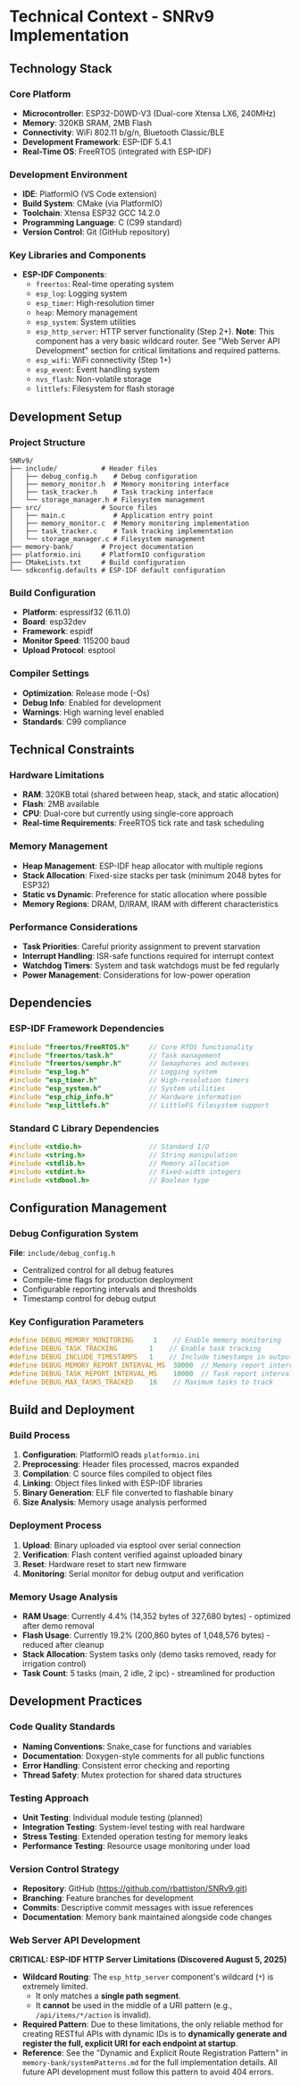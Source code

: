 # Technical Context - SNRv9 Implementation

## Technology Stack

### Core Platform
- **Microcontroller**: ESP32-D0WD-V3 (Dual-core Xtensa LX6, 240MHz)
- **Memory**: 320KB SRAM, 2MB Flash
- **Connectivity**: WiFi 802.11 b/g/n, Bluetooth Classic/BLE
- **Development Framework**: ESP-IDF 5.4.1
- **Real-Time OS**: FreeRTOS (integrated with ESP-IDF)

### Development Environment
- **IDE**: PlatformIO (VS Code extension)
- **Build System**: CMake (via PlatformIO)
- **Toolchain**: Xtensa ESP32 GCC 14.2.0
- **Programming Language**: C (C99 standard)
- **Version Control**: Git (GitHub repository)

### Key Libraries and Components
- **ESP-IDF Components**:
  - `freertos`: Real-time operating system
  - `esp_log`: Logging system
  - `esp_timer`: High-resolution timer
  - `heap`: Memory management
  - `esp_system`: System utilities
  - `esp_http_server`: HTTP server functionality (Step 2+). **Note**: This component has a very basic wildcard router. See "Web Server API Development" section for critical limitations and required patterns.
  - `esp_wifi`: WiFi connectivity (Step 1+)
  - `esp_event`: Event handling system
  - `nvs_flash`: Non-volatile storage
  - `littlefs`: Filesystem for flash storage

## Development Setup

### Project Structure
```
SNRv9/
├── include/           # Header files
│   ├── debug_config.h    # Debug configuration
│   ├── memory_monitor.h  # Memory monitoring interface
│   ├── task_tracker.h    # Task tracking interface
│   └── storage_manager.h # Filesystem management
├── src/               # Source files
│   ├── main.c            # Application entry point
│   ├── memory_monitor.c  # Memory monitoring implementation
│   ├── task_tracker.c    # Task tracking implementation
│   └── storage_manager.c # Filesystem management
├── memory-bank/       # Project documentation
├── platformio.ini     # PlatformIO configuration
├── CMakeLists.txt     # Build configuration
└── sdkconfig.defaults # ESP-IDF default configuration
```

### Build Configuration
- **Platform**: espressif32 (6.11.0)
- **Board**: esp32dev
- **Framework**: espidf
- **Monitor Speed**: 115200 baud
- **Upload Protocol**: esptool

### Compiler Settings
- **Optimization**: Release mode (-Os)
- **Debug Info**: Enabled for development
- **Warnings**: High warning level enabled
- **Standards**: C99 compliance

## Technical Constraints

### Hardware Limitations
- **RAM**: 320KB total (shared between heap, stack, and static allocation)
- **Flash**: 2MB available
- **CPU**: Dual-core but currently using single-core approach
- **Real-time Requirements**: FreeRTOS tick rate and task scheduling

### Memory Management
- **Heap Management**: ESP-IDF heap allocator with multiple regions
- **Stack Allocation**: Fixed-size stacks per task (minimum 2048 bytes for ESP32)
- **Static vs Dynamic**: Preference for static allocation where possible
- **Memory Regions**: DRAM, D/IRAM, IRAM with different characteristics

### Performance Considerations
- **Task Priorities**: Careful priority assignment to prevent starvation
- **Interrupt Handling**: ISR-safe functions required for interrupt context
- **Watchdog Timers**: System and task watchdogs must be fed regularly
- **Power Management**: Considerations for low-power operation

## Dependencies

### ESP-IDF Framework Dependencies
```c
#include "freertos/FreeRTOS.h"     // Core RTOS functionality
#include "freertos/task.h"         // Task management
#include "freertos/semphr.h"       // Semaphores and mutexes
#include "esp_log.h"               // Logging system
#include "esp_timer.h"             // High-resolution timers
#include "esp_system.h"            // System utilities
#include "esp_chip_info.h"         // Hardware information
#include "esp_littlefs.h"          // LittleFS filesystem support
```

### Standard C Library Dependencies
```c
#include <stdio.h>                 // Standard I/O
#include <string.h>                // String manipulation
#include <stdlib.h>                // Memory allocation
#include <stdint.h>                // Fixed-width integers
#include <stdbool.h>               // Boolean type
```

## Configuration Management

### Debug Configuration System
**File**: `include/debug_config.h`
- Centralized control for all debug features
- Compile-time flags for production deployment
- Configurable reporting intervals and thresholds
- Timestamp control for debug output

### Key Configuration Parameters
```c
#define DEBUG_MEMORY_MONITORING     1    // Enable memory monitoring
#define DEBUG_TASK_TRACKING        1    // Enable task tracking
#define DEBUG_INCLUDE_TIMESTAMPS   1    // Include timestamps in output
#define DEBUG_MEMORY_REPORT_INTERVAL_MS  30000  // Memory report interval
#define DEBUG_TASK_REPORT_INTERVAL_MS    10000  // Task report interval
#define DEBUG_MAX_TASKS_TRACKED    16    // Maximum tasks to track
```

## Build and Deployment

### Build Process
1. **Configuration**: PlatformIO reads `platformio.ini`
2. **Preprocessing**: Header files processed, macros expanded
3. **Compilation**: C source files compiled to object files
4. **Linking**: Object files linked with ESP-IDF libraries
5. **Binary Generation**: ELF file converted to flashable binary
6. **Size Analysis**: Memory usage analysis performed

### Deployment Process
1. **Upload**: Binary uploaded via esptool over serial connection
2. **Verification**: Flash content verified against uploaded binary
3. **Reset**: Hardware reset to start new firmware
4. **Monitoring**: Serial monitor for debug output and verification

### Memory Usage Analysis
- **RAM Usage**: Currently 4.4% (14,352 bytes of 327,680 bytes) - optimized after demo removal
- **Flash Usage**: Currently 19.2% (200,860 bytes of 1,048,576 bytes) - reduced after cleanup
- **Stack Allocation**: System tasks only (demo tasks removed, ready for irrigation control)
- **Task Count**: 5 tasks (main, 2 idle, 2 ipc) - streamlined for production

## Development Practices

### Code Quality Standards
- **Naming Conventions**: Snake_case for functions and variables
- **Documentation**: Doxygen-style comments for all public functions
- **Error Handling**: Consistent error checking and reporting
- **Thread Safety**: Mutex protection for shared data structures

### Testing Approach
- **Unit Testing**: Individual module testing (planned)
- **Integration Testing**: System-level testing with real hardware
- **Stress Testing**: Extended operation testing for memory leaks
- **Performance Testing**: Resource usage monitoring under load

### Version Control Strategy
- **Repository**: GitHub (https://github.com/rbattiston/SNRv9.git)
- **Branching**: Feature branches for development
- **Commits**: Descriptive commit messages with issue references
- **Documentation**: Memory bank maintained alongside code changes

### Web Server API Development
**CRITICAL: ESP-IDF HTTP Server Limitations (Discovered August 5, 2025)**
- **Wildcard Routing**: The `esp_http_server` component's wildcard (`*`) is extremely limited.
  - It only matches a **single path segment**.
  - It **cannot** be used in the middle of a URI pattern (e.g., `/api/items/*/action` is invalid).
- **Required Pattern**: Due to these limitations, the only reliable method for creating RESTful APIs with dynamic IDs is to **dynamically generate and register the full, explicit URI for each endpoint at startup**.
- **Reference**: See the "Dynamic and Explicit Route Registration Pattern" in `memory-bank/systemPatterns.md` for the full implementation details. All future API development must follow this pattern to avoid 404 errors.
